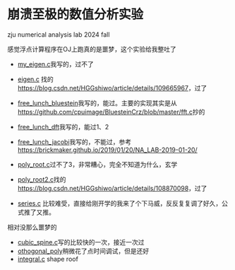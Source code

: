 # 崩溃至极的数值分析实验

zju numerical analysis lab 2024 fall

感觉浮点计算程序在OJ上跑真的是噩梦，这个实验给我整吐了

- [my_eigen.c](my_eigen.c)我写的，过不了
- [eigen.c](eigen.c) 找的<https://blog.csdn.net/HGGshiwo/article/details/109665967>，过了

- [free_lunch_bluestein](free_lunch_bluestein.c)我写的，能过。主要的实现其实是从<https://github.com/cpuimage/BluesteinCrz/blob/master/fft.c>抄的
- [free_lunch_dft](free_lunch_dft.c)我写的，能过1、2
- [free_lunch_jacobi](free_lunch_jacobi.c)我写的，不能过，参考<https://brickmaker.github.io/2019/01/20/NA_LAB-2019-01-20/>

- [poly_root.c](poly_root.c)过不了3，非常糟心，完全不知道为什么，玄学
- [poly_root2.c](poly_root2.c)找的<https://blog.csdn.net/HGGshiwo/article/details/108870098>，过了

- [series.c](series.c) 比较难受，直接给刚开学的我来了个下马威，反反复复调了好久，公式推了又推。

相对没那么噩梦的

- [cubic_spine.c](cubic_spine.c)写的比较快的一次，接近一次过
- [othogonal_poly](othogonal_poly.c)稍微花了点时间调试，但是还好
- [integral.c](integral.c) shape roof

